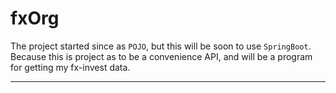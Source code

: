# fxOrg

The project started since as `POJO`, but this will be soon to use `SpringBoot`.
Because this is project as to be a convenience API, and will be a program for
getting my fx-invest data.

---
